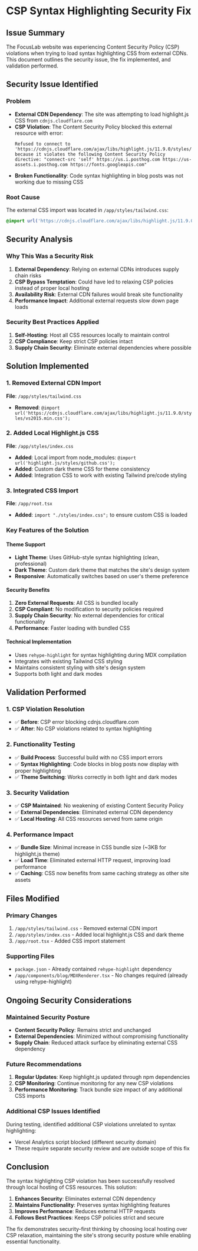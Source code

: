 # CSP Syntax Highlighting Security Fix

## Issue Summary

The FocusLab website was experiencing Content Security Policy (CSP) violations when trying to load syntax highlighting CSS from external CDNs. This document outlines the security issue, the fix implemented, and validation performed.

## Security Issue Identified

### Problem
- **External CDN Dependency**: The site was attempting to load highlight.js CSS from `cdnjs.cloudflare.com`
- **CSP Violation**: The Content Security Policy blocked this external resource with error:
  ```
  Refused to connect to 'https://cdnjs.cloudflare.com/ajax/libs/highlight.js/11.9.0/styles/vs2015.min.css' because it violates the following Content Security Policy directive: "connect-src 'self' https://us.i.posthog.com https://us-assets.i.posthog.com https://fonts.googleapis.com"
  ```
- **Broken Functionality**: Code syntax highlighting in blog posts was not working due to missing CSS

### Root Cause
The external CSS import was located in `/app/styles/tailwind.css`:
```css
@import url('https://cdnjs.cloudflare.com/ajax/libs/highlight.js/11.9.0/styles/vs2015.min.css');
```

## Security Analysis

### Why This Was a Security Risk
1. **External Dependency**: Relying on external CDNs introduces supply chain risks
2. **CSP Bypass Temptation**: Could have led to relaxing CSP policies instead of proper local hosting
3. **Availability Risk**: External CDN failures would break site functionality
4. **Performance Impact**: Additional external requests slow down page loads

### Security Best Practices Applied
1. **Self-Hosting**: Host all CSS resources locally to maintain control
2. **CSP Compliance**: Keep strict CSP policies intact
3. **Supply Chain Security**: Eliminate external dependencies where possible

## Solution Implemented

### 1. Removed External CDN Import
**File**: `/app/styles/tailwind.css`
- **Removed**: `@import url('https://cdnjs.cloudflare.com/ajax/libs/highlight.js/11.9.0/styles/vs2015.min.css');`

### 2. Added Local Highlight.js CSS
**File**: `/app/styles/index.css`
- **Added**: Local import from node_modules: `@import url('highlight.js/styles/github.css');`
- **Added**: Custom dark theme CSS for theme consistency
- **Added**: Integration CSS to work with existing Tailwind pre/code styling

### 3. Integrated CSS Import
**File**: `/app/root.tsx`
- **Added**: `import "./styles/index.css";` to ensure custom CSS is loaded

### Key Features of the Solution

#### Theme Support
- **Light Theme**: Uses GitHub-style syntax highlighting (clean, professional)
- **Dark Theme**: Custom dark theme that matches the site's design system
- **Responsive**: Automatically switches based on user's theme preference

#### Security Benefits
1. **Zero External Requests**: All CSS is bundled locally
2. **CSP Compliant**: No modification to security policies required
3. **Supply Chain Security**: No external dependencies for critical functionality
4. **Performance**: Faster loading with bundled CSS

#### Technical Implementation
- Uses `rehype-highlight` for syntax highlighting during MDX compilation
- Integrates with existing Tailwind CSS styling
- Maintains consistent styling with site's design system
- Supports both light and dark modes

## Validation Performed

### 1. CSP Violation Resolution
- ✅ **Before**: CSP error blocking cdnjs.cloudflare.com
- ✅ **After**: No CSP violations related to syntax highlighting

### 2. Functionality Testing
- ✅ **Build Process**: Successful build with no CSS import errors
- ✅ **Syntax Highlighting**: Code blocks in blog posts now display with proper highlighting
- ✅ **Theme Switching**: Works correctly in both light and dark modes

### 3. Security Validation
- ✅ **CSP Maintained**: No weakening of existing Content Security Policy
- ✅ **External Dependencies**: Eliminated external CDN dependency
- ✅ **Local Hosting**: All CSS resources served from same origin

### 4. Performance Impact
- ✅ **Bundle Size**: Minimal increase in CSS bundle size (~3KB for highlight.js theme)
- ✅ **Load Time**: Eliminated external HTTP request, improving load performance
- ✅ **Caching**: CSS now benefits from same caching strategy as other site assets

## Files Modified

### Primary Changes
1. `/app/styles/tailwind.css` - Removed external CDN import
2. `/app/styles/index.css` - Added local highlight.js CSS and dark theme
3. `/app/root.tsx` - Added CSS import statement

### Supporting Files
- `package.json` - Already contained `rehype-highlight` dependency
- `/app/components/blog/MDXRenderer.tsx` - No changes required (already using rehype-highlight)

## Ongoing Security Considerations

### Maintained Security Posture
- **Content Security Policy**: Remains strict and unchanged
- **External Dependencies**: Minimized without compromising functionality
- **Supply Chain**: Reduced attack surface by eliminating external CSS dependency

### Future Recommendations
1. **Regular Updates**: Keep highlight.js updated through npm dependencies
2. **CSP Monitoring**: Continue monitoring for any new CSP violations
3. **Performance Monitoring**: Track bundle size impact of any additional CSS imports

### Additional CSP Issues Identified
During testing, identified additional CSP violations unrelated to syntax highlighting:
- Vercel Analytics script blocked (different security domain)
- These require separate security review and are outside scope of this fix

## Conclusion

The syntax highlighting CSP violation has been successfully resolved through local hosting of CSS resources. This solution:

1. **Enhances Security**: Eliminates external CDN dependency
2. **Maintains Functionality**: Preserves syntax highlighting features
3. **Improves Performance**: Reduces external HTTP requests
4. **Follows Best Practices**: Keeps CSP policies strict and secure

The fix demonstrates security-first thinking by choosing local hosting over CSP relaxation, maintaining the site's strong security posture while enabling essential functionality.